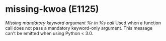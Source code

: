# missing-kwoa (E1125)
*Missing mandatory keyword argument %r in %s call* Used when a function
call does not pass a mandatory keyword-only argument. This message can't
be emitted when using Python \< 3.0.
